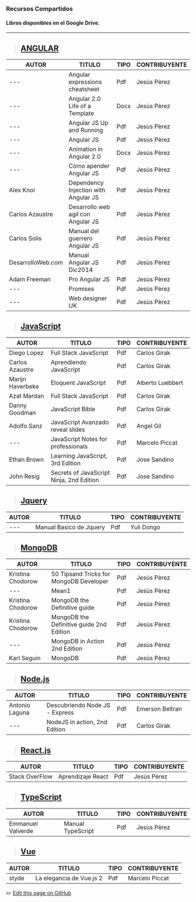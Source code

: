 ### Recursos Compartidos
#### Libros disponibles en el Google Drive.

---

> ## [ANGULAR]()
| AUTOR | TITULO | TIPO | CONTRIBUYENTE |
|---|---|---|---|
|--- |  Angular expressions cheatsheet | Pdf | Jesùs Pèrez |
|--- |  Angular 2.0 Life of a Template | Docx | Jesùs Pèrez |
|--- |  Angular JS Up and Running | Pdf | Jesùs Pèrez |
|--- |  Angular JS | Pdf | Jesùs Pèrez |
|--- |  Animation in Angular 2.0 | Docx | Jesùs Pèrez |
|--- |  Còmo apender Angular JS | Pdf | Jesùs Pèrez |
| Alex Knol |  Dependency Injection with Angular JS | Pdf | Jesùs Pèrez |
| Carlos Azaustre |  Desarrollo web agil con Angular JS | Pdf | Jesùs Pèrez |
| Carlos Solis |  Manual del guerrero Angular JS | Pdf | Jesùs Pèrez |
| DesarrolloWeb.com |  Manual Angular JS Dic2014 | Pdf | Jesùs Pèrez |
| Adam Freeman|  Pro Angular JS | Pdf | Jesùs Pèrez |
|--- |  Promises | Pdf | Jesùs Pèrez |
|--- |  Web designer UK | Pdf | Jesùs Pèrez |
  
> ## [JavaScript]()
| AUTOR | TITULO | TIPO | CONTRIBUYENTE |
|---|---|---|---|
| Diego Lopez | Full Stack JavaScript | Pdf | Carlos Girak |
| Carlos Azaustre | Aprendiendo JavaScript | Pdf | Carlos Girak |
| Marijn Haverbeke | Eloquent JavaScript | Pdf | Alberto Luebbert |
| Azat Mardan | Full Stack JavaScript | Pdf | Carlos Girak |
| Danny Goodman | JavaScript Bible | Pdf | Carlos Girak |
| Adolfo Sanz | JavaScript Avanzado reveal slides | Pdf | Angel Gil |
| --- | JavaScript Notes for professionals | Pdf | Marcelo Piccat |  
| Ethan Brown | Learning JavaScript, 3rd Edition | Pdf | Jose Sandino |
| John Resig | Secrets of JavaScript Ninja, 2nd Edition | Pdf | Jose Sandino |  

> ## [Jquery]()
| AUTOR | TITULO | TIPO | CONTRIBUYENTE |
|---|---|---|---|
| --- | Manual Basico de Jquery | Pdf | Yuli Dongo |
  
> ## [MongoDB]()
| AUTOR | TITULO | TIPO | CONTRIBUYENTE |
|---|---|---|---|
| Kristina Chodorow | 50 Tipsand Tricks for MongoDB Developer | Pdf | Jesùs Pèrez |
| --- | Mean1 | Pdf | Jesùs Pèrez |
| Kristina Chodorow | MongoDB the Definitive guide | Pdf | Jesùs Pèrez |
| Kristina Chodorow | MongoDB the Definitive guide 2nd Edition | Pdf | Jesùs Pèrez |
| --- | MongoDB in Action 2nd Edition | Pdf | Jesùs Pèrez |
| Karl Seguin | MongoDB | Pdf | Jesùs Pèrez |
 
> ## [Node.js]()
| AUTOR | TITULO | TIPO | CONTRIBUYENTE |
|---|---|---|---|
| Antonio Laguna| Descubriendo Node JS - Express | Pdf | Emerson Beltran|
| --- | NodeJS in action, 2nd Edition | Pdf | Carlos Girak |
 
> ## [React.js]()
| AUTOR | TITULO | TIPO | CONTRIBUYENTE |
|---|---|---|---|
| Stack OverFlow | Aprendizaje React | Pdf | Jesùs Pèrez |
  
> ## [TypeScript]()
| AUTOR | TITULO | TIPO | CONTRIBUYENTE |
|---|---|---|---|
| Emmanuel Valverde | Manual TypeScript | Pdf | Jesùs Pèrez |
  
> ## [Vue]()
| AUTOR | TITULO | TIPO | CONTRIBUYENTE |
|---|---|---|---|
| styde | La elegancia de Vue.js 2 | Pdf | Marcelo Piccat |

:pencil2: [Edit this page on GitHub](https://github.com/jasp402/BibliotecaJS/edit/master/docs/recursos/libros.md)